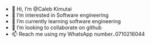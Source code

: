 - 👋 Hi, I’m @Caleb Kimutai
- 👀 I’m interested in Software engineering 
- 🌱 I’m currently learning software engineering 
- 💞️ I’m looking to collaborate on github 
- 📫 Reach me using my WhatsApp number..0710216044
  


<!---
Caleb-botglitch/Caleb-botglitch is a ✨ special ✨ repository because its `README.md` (this file) appears on your GitHub profile.
You can click the Preview link to take a look at your changes.
--->
